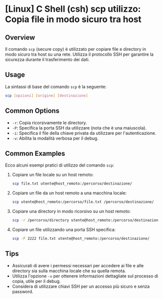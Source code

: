 # [Linux] C Shell (csh) scp utilizzo: Copia file in modo sicuro tra host

## Overview
Il comando `scp` (secure copy) è utilizzato per copiare file e directory in modo sicuro tra host su una rete. Utilizza il protocollo SSH per garantire la sicurezza durante il trasferimento dei dati.

## Usage
La sintassi di base del comando `scp` è la seguente:

```bash
scp [opzioni] [origine] [destinazione]
```

## Common Options
- `-r`: Copia ricorsivamente le directory.
- `-P`: Specifica la porta SSH da utilizzare (nota che è una maiuscola).
- `-i`: Specifica il file della chiave privata da utilizzare per l'autenticazione.
- `-v`: Abilita la modalità verbosa per il debug.

## Common Examples
Ecco alcuni esempi pratici di utilizzo del comando `scp`:

1. Copiare un file locale su un host remoto:
   ```bash
   scp file.txt utente@host_remoto:/percorso/destinazione/
   ```

2. Copiare un file da un host remoto a una macchina locale:
   ```bash
   scp utente@host_remoto:/percorso/file.txt /percorso/destinazione/
   ```

3. Copiare una directory in modo ricorsivo su un host remoto:
   ```bash
   scp -r /percorso/directory utente@host_remoto:/percorso/destinazione/
   ```

4. Copiare un file utilizzando una porta SSH specifica:
   ```bash
   scp -P 2222 file.txt utente@host_remoto:/percorso/destinazione/
   ```

## Tips
- Assicurati di avere i permessi necessari per accedere ai file e alle directory sia sulla macchina locale che su quella remota.
- Utilizza l'opzione `-v` per ottenere informazioni dettagliate sul processo di copia, utile per il debug.
- Considera di utilizzare chiavi SSH per un accesso più sicuro e senza password.